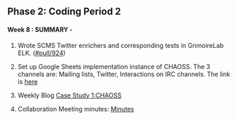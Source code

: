 ## Phase 2: Coding Period 2

#### Week 8 : SUMMARY -

1. Wrote SCMS Twitter enrichers and corresponding tests in GrimoireLab ELK. ([#pull/924](https://github.com/chaoss/grimoirelab-elk/pull/924))

2. Set up Google Sheets implementation instance of CHAOSS. The 3 channels are: Mailing lists, Twitter, Interactions on IRC channels. The link is [here](https://docs.google.com/spreadsheets/d/1wXBO-Xvgm7qWcgqDSMBfnXhUMEMX3N-zQEnnGZeQktE/edit?usp=sharing)

2. Weekly Blog [Case Study 1:CHAOSS](https://medium.com/@guptaria/week-8-coding-period-2-6fc59e81bc78)

3. Collaboration Meeting minutes: [Minutes](https://github.com/ria18405/GSoC/blob/master/Meetings/2020-07-31-coding-prd-2-4.txt)

